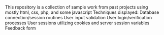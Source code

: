 
This repository is a collection of sample work from past projects using mostly html, css, php, and some javascript 
Techniques displayed:
Database connection/session routines
User input validation
User login/verification processes
User sessions utilizing cookies and server session variables 
Feedback form

